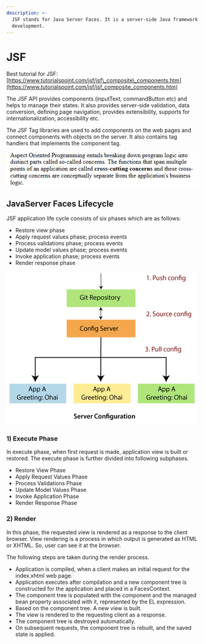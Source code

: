 ```yaml
---
description: >-
  JSF stands for Java Server Faces. It is a server-side Java framework for web
  development.
---
```


# JSF

Best tutorial for JSF: [https://www.tutorialspoint.com/jsf/jsf\_composite\_components.htm](https://www.tutorialspoint.com/jsf/jsf_composite_components.htm)

The JSF API provides components \(inputText, commandButton etc\) and helps to manage their states. It also provides server-side validation, data conversion, defining page navigation, provides extensibility, supports for internationalization, accessibility etc.

The JSF Tag libraries are used to add components on the web pages and connect components with objects on the server. It also contains tag handlers that implements the component tag.

![](../.gitbook/assets/image%20%2810%29.png)

## JavaServer Faces Lifecycle

JSF application life cycle consists of six phases which are as follows:

* Restore view phase
* Apply request values phase; process events
* Process validations phase; process events
* Update model values phase; process events
* Invoke application phase; process events
* Render response phase

![](../.gitbook/assets/image%20%2814%29.png)

### 1\) Execute Phase

In execute phase, when first request is made, application view is built or restored. The execute phase is further divided into following subphases.

* Restore View Phase
* Apply Request Values Phase
* Process Validations Phase
* Update Model Values Phase
* Invoke Application Phase
* Render Response Phase

### 2\) Render

In this phase, the requested view is rendered as a response to the client browser. View rendering is a process in which output is generated as HTML or XHTML. So, user can see it at the browser.

The following steps are taken during the render process.

* Application is compiled, when a client makes an initial request for the index.xhtml web page.
* Application executes after compilation and a new component tree is constructed for the application and placed in a FacesContext.
* The component tree is populated with the component and the managed bean property associated with it, represented by the EL expression.
* Based on the component tree. A new view is built.
* The view is rendered to the requesting client as a response.
* The component tree is destroyed automatically.
* On subsequent requests, the component tree is rebuilt, and the saved state is applied.

